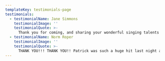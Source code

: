 ```yaml
---
templateKey: testimonials-page
testimonials:
  - testimonialName: Jane Simmons
    testimonialImage: ''
    testimonialQuote: >-
      Thank you for coming, and sharing your wonderful singing talents! TK, Kinder, 1st, and 2nd grades had a blast!
  - testimonialName: Norm Roper
    testimonialImage: ''
    testimonialQuote: >-
      THANK YOU!!! THANK YOU!! Patrick was such a huge hit last night and standing ovation no less.<br/>Incredibly encouraging and inspiring for this audience!<br/>Much appreciation to you and many thanks to Beth too for connecting us.
---
```


